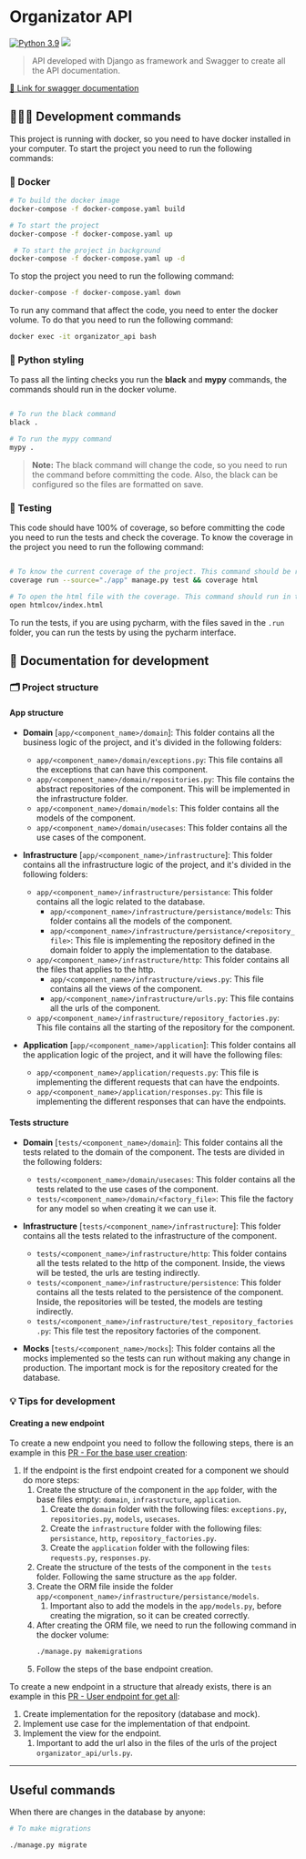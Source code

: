 # Organizator API

[![Python 3.9](https://img.shields.io/badge/python-3.9-blue.svg)](https://www.python.org/downloads/release/python-390/)
[![](https://github.com/carlotacb/TFM-EventOrganizator/actions/workflows/organizator_api_ci.yml/badge.svg)](https://github.com/carlotacb/TFM-EventOrganizator/actions/workflows/organizator_api_ci.yml)

> API developed with Django as framework and Swagger to create all the API documentation.

[🔗 Link for swagger documentation](https://app.swaggerhub.com/apis-docs/carlotacb/Organizator-API/1.0.0/)


## 👩🏻‍💻 Development commands

This project is running with docker, so you need to have docker installed in your computer. To start the project you need to run the following commands:

### 🐳 Docker

```bash
# To build the docker image
docker-compose -f docker-compose.yaml build

# To start the project
docker-compose -f docker-compose.yaml up

 # To start the project in background
docker-compose -f docker-compose.yaml up -d
```

To stop the project you need to run the following command:

```bash
docker-compose -f docker-compose.yaml down
```

To run any command that affect the code, you need to enter the docker volume. To do that you need to run the following command:

```bash
docker exec -it organizator_api bash
```

### 🐍 Python styling

To pass all the linting checks you run the **black** and **mypy** commands, the commands should run in the docker volume.

```bash

# To run the black command
black .

# To run the mypy command
mypy .
```

> **Note:** The black command will change the code, so you need to run the command before committing the code. Also, the black can be configured so the files are formatted on save.


### 🧪 Testing

This code should have 100% of coverage, so before committing the code you need to run the tests and check the coverage. 
To know the coverage in the project you need to run the following command:

```bash

# To know the current coverage of the project. This command should be run in the docker volume
coverage run --source="./app" manage.py test && coverage html

# To open the html file with the coverage. This command should run in the normal command line inside of this folder
open htmlcov/index.html
```

To run the tests, if you are using pycharm, with the files saved in the `.run` folder, you can run the tests by using the pycharm interface.

## 📝 Documentation for development 

### 🗂️ Project structure

#### App structure

- **Domain** [`app/<component_name>/domain`]: This folder contains all the business logic of the project, and it's divided in the following folders:
    - `app/<component_name>/domain/exceptions.py`: This file contains all the exceptions that can have this component.
    - `app/<component_name>/domain/repositories.py`: This file contains the abstract repositories of the component. This will be implemented in the infrastructure folder.
    - `app/<component_name>/domain/models`: This folder contains all the models of the component.
    - `app/<component_name>/domain/usecases`: This folder contains all the use cases of the component.
  
- **Infrastructure** [`app/<component_name>/infrastructure`]: This folder contains all the infrastructure logic of the project, and it's divided in the following folders:
    - `app/<component_name>/infrastructure/persistance`: This folder contains all the logic related to the database.
        - `app/<component_name>/infrastructure/persistance/models`: This folder contains all the models of the component.
        - `app/<component_name>/infrastructure/persistance/<repository_file>`: This file is implementing the repository defined in the domain folder to apply the implementation to the database.
    - `app/<component_name>/infrastructure/http`: This folder contains all the files that applies to the http.
      - `app/<component_name>/infrastructure/views.py`: This file contains all the views of the component.
      - `app/<component_name>/infrastructure/urls.py`: This file contains all the urls of the component.
    - `app/<component_name>/infrastructure/repository_factories.py`: This file contains all the starting of the repository for the component.

- **Application** [`app/<component_name>/application`]: This folder contains all the application logic of the project, and it will have the following files:
  - `app/<component_name>/application/requests.py`: This file is implementing the different requests that can have the endpoints.
  - `app/<component_name>/application/responses.py`: This file is implementing the different responses that can have the endpoints.

#### Tests structure

- **Domain** [`tests/<component_name>/domain`]: This folder contains all the tests related to the domain of the component. The tests are divided in the following folders:
    - `tests/<component_name>/domain/usecases`: This folder contains all the tests related to the use cases of the component.
    - `tests/<component_name>/domain/<factory_file>`: This file the factory for any model so when creating it we can use it.

- **Infrastructure** [`tests/<component_name>/infrastructure`]: This folder contains all the tests related to the infrastructure of the component.
    - `tests/<component_name>/infrastructure/http`: This folder contains all the tests related to the http of the component. Inside, the views will be tested, the urls are testing indirectly.
    - `tests/<component_name>/infrastructure/persistence`: This folder contains all the tests related to the persistence of the component. Inside, the repositories will be tested, the models are testing indirectly.
    - `tests/<component_name>/infrastructure/test_repository_factories.py`: This file test the repository factories of the component.

- **Mocks** [`tests/<component_name>/mocks`]: This folder contains all the mocks implemented so the tests can run without making any change in production. The important mock is for the repository created for the database.

### 💡 Tips for development

#### Creating a new endpoint

To create a new endpoint you need to follow the following steps, there is an example in this [PR - For the base user creation](https://github.com/carlotacb/TFM-EventOrganizator/pull/9):

1. If the endpoint is the first endpoint created for a component we should do more steps:
   1. Create the structure of the component in the `app` folder, with the base files empty: `domain`, `infrastructure`, `application`.
      1. Create the `domain` folder with the following files: `exceptions.py`, `repositories.py`, `models`, `usecases`.
      2. Create the `infrastructure` folder with the following files: `persistance`, `http`, `repository_factories.py`.
      3. Create the `application` folder with the following files: `requests.py`, `responses.py`.
   2. Create the structure of the tests of the component in the `tests` folder. Following the same structure as the `app` folder.
   3. Create the ORM file inside the folder `app/<component_name>/infrastructure/persistance/models`.
      1. Important also to add the models in the `app/models.py`, before creating the migration, so it can be created correctly.
   4. After creating the ORM file, we need to run the following command in the docker volume:
      ```bash
      ./manage.py makemigrations
      ```
   5. Follow the steps of the base endpoint creation.

To create a new endpoint in a structure that already exists, there is an example in this [PR - User endpoint for get all](https://github.com/carlotacb/TFM-EventOrganizator/pull/10):

1. Create implementation for the repository (database and mock).
2. Implement use case for the implementation of that endpoint.
3. Implement the view for the endpoint.
   1. Important to add the url also in the files of the urls of the project `organizator_api/urls.py`.

---

## Useful commands

When there are changes in the database by anyone:
```bash 
# To make migrations

./manage.py migrate
```